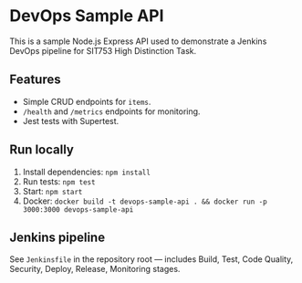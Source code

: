 # DevOps Sample API

This is a sample Node.js Express API used to demonstrate a Jenkins DevOps pipeline for SIT753 High Distinction Task.

## Features
- Simple CRUD endpoints for `items`.
- `/health` and `/metrics` endpoints for monitoring.
- Jest tests with Supertest.

## Run locally
1. Install dependencies: `npm install`
2. Run tests: `npm test`
3. Start: `npm start`
4. Docker: `docker build -t devops-sample-api . && docker run -p 3000:3000 devops-sample-api`

## Jenkins pipeline
See `Jenkinsfile` in the repository root — includes Build, Test, Code Quality, Security, Deploy, Release, Monitoring stages.
